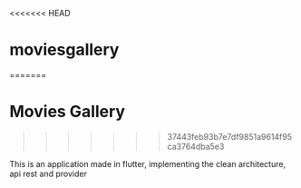<<<<<<< HEAD
# moviesgallery
=======
# Movies Gallery 
>>>>>>> 37443feb93b7e7df9851a9614f95ca3764dba5e3

This is an application made in flutter, implementing the clean architecture, api rest and provider
